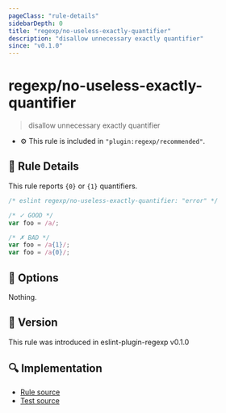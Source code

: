 ```yaml
---
pageClass: "rule-details"
sidebarDepth: 0
title: "regexp/no-useless-exactly-quantifier"
description: "disallow unnecessary exactly quantifier"
since: "v0.1.0"
---
```

# regexp/no-useless-exactly-quantifier

> disallow unnecessary exactly quantifier

- :gear: This rule is included in `"plugin:regexp/recommended"`.

## :book: Rule Details

This rule reports `{0}` or `{1}` quantifiers.

<eslint-code-block>

```js
/* eslint regexp/no-useless-exactly-quantifier: "error" */

/* ✓ GOOD */
var foo = /a/;

/* ✗ BAD */
var foo = /a{1}/;
var foo = /a{0}/;
```

</eslint-code-block>

## :wrench: Options

Nothing.

## :rocket: Version

This rule was introduced in eslint-plugin-regexp v0.1.0

## :mag: Implementation

- [Rule source](https://github.com/ota-meshi/eslint-plugin-regexp/blob/master/lib/rules/no-useless-exactly-quantifier.ts)
- [Test source](https://github.com/ota-meshi/eslint-plugin-regexp/blob/master/tests/lib/rules/no-useless-exactly-quantifier.ts)

